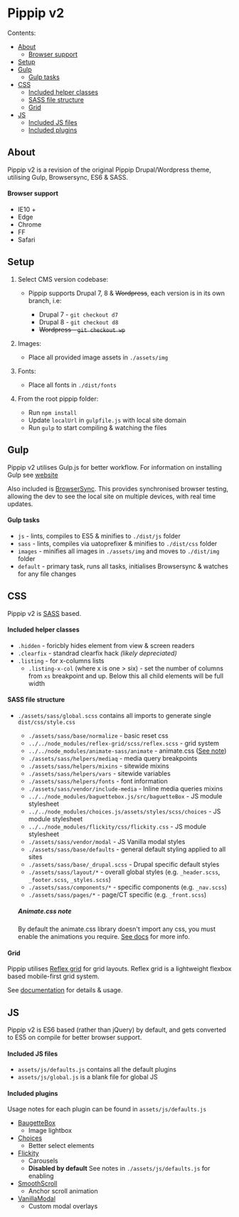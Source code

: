 # Pippip v2

Contents:

- [About](#About)
  - [Browser support](#browser-support)
- [Setup](#setup)
- [Gulp](#Gulp)
  - [Gulp tasks](#Gulp-tasks)
- [CSS](#css)
  - [Included helper classes](#included-helper-classes)
  - [SASS file structure](#sass-file-structure)
  - [Grid](#grid)
- [JS](#js)
  - [Included JS files](#included-js-files)
  - [Included plugins](#included-plugins)

## About

Pippip v2 is a revision of the original Pippip Drupal/Wordpress theme, utilising Gulp, Browsersync, ES6 & SASS.

#### Browser support

- IE10 +
- Edge
- Chrome
- FF
- Safari

## Setup

1. Select CMS version codebase:

   - Pippip supports Drupal 7, 8 & ~~Wordpress~~, each version is in its own branch, i.e:

     - Drupal 7 - `git checkout d7`
     - Drupal 8 - `git checkout d8`
     - ~~Wordpress - `git checkout wp`~~

1. Images:

   - Place all provided image assets in `./assets/img`

1. Fonts:

   - Place all fonts in `./dist/fonts`

1. From the root pippip folder:

   - Run `npm install`
   - Update `localUrl` in `gulpfile.js` with local site domain
   - Run `gulp` to start compiling & watching the files

## Gulp

Pippip v2 utilises Gulp.js for better workflow. For information on installing Gulp see [website](https://gulpjs.com/)

Also included is [BrowserSync](https://browsersync.io/). This provides synchronised browser testing, allowing the dev to see the local site on multiple devices, with real time updates.

#### Gulp tasks

- `js` - lints, compiles to ES5 & minifies to `./dist/js` folder
- `sass` - lints, compiles via uatoprefixer & minifies to `./dist/css` folder
- `images` - minifies all images in `./assets/img` and moves to `./dist/img` folder
- `default` - primary task, runs all tasks, initialises Browsersync & watches for any file changes

## CSS

Pippip v2 is [SASS](https://sass-lang.com) based.

#### Included helper classes

- `.hidden` - foricbly hides element from view & screen readers
- `.clearfix` - standrad clearfix hack _(likely depreciated)_
- `.listing` - for x-columns lists
  - `.listing-x-col` (where x is one > six) - set the number of columns from `xs` breakpoint and up. Below this all child elements will be full width

#### SASS file structure

- `./assets/sass/global.scss` contains all imports to generate single `dist/css/style.css`

  - `./assets/sass/base/normalize` - basic reset css
  - `../../node_modules/reflex-grid/scss/reflex.scss` - grid system
  - `../../node_modules/animate-sass/animate` - animate.css ([See note](#animate.css-note))
  - `./assets/sass/helpers/mediaq` - media query breakpoints
  - `./assets/sass/helpers/mixins` - sitewide mixins
  - `./assets/sass/helpers/vars` - sitewide variables
  - `./assets/sass/helpers/fonts` - font information
  - `./assets/sass/vendor/include-media` - Inline media queries mixins
  - `../../node_modules/baguettebox.js/src/baguetteBox` - JS module stylesheet
  - `../../node_modules/choices.js/assets/styles/scss/choices` - JS module stylesheet
  - `../../node_modules/flickity/css/flickity.css` - JS module stylesheet
  - `./assets/sass/vendor/modal` - JS Vanilla modal styles
  - `./assets/sass/base/defaults` - general default styling applied to all sites
  - `./assets/sass/base/_drupal.scss` - Drupal specific default styles
  - `./assets/sass/layout/*` - overall global styles (e.g. `_header.scss`, `_footer.scss`, `_styles.scss`)
  - `./assets/sass/components/*` - specific components (e.g. `_nav.scss`)
  - `./assets/sass/pages/*` - page/CT specific (e.g. `_front.scss`)

  ##### Animate.css note

  By default the animate.css library doesn't import any css, you must enable the animations you require. [See docs](https://github.com/tgdev/animate-sass#animation-module-loading) for more info.

#### Grid

Pippip utilises [Reflex grid](http://reflexgrid.com/docs/) for grid layouts. Reflex grid is a lightweight flexbox based mobile-first grid system.

See [documentation](http://reflexgrid.com/docs/) for details & usage.

## JS

Pippip v2 is ES6 based (rather than jQuery) by default, and gets converted to ES5 on compile for better browser support.

#### Included JS files

- `assets/js/defaults.js` contains all the default plugins
- `assets/js/global.js` is a blank file for global JS

#### Included plugins

Usage notes for each plugin can be found in `assets/js/defaults.js`

- [BaugetteBox](https://www.npmjs.com/package/baguettebox.js)
  - Image lightbox
- [Choices](https://www.npmjs.com/package/choices.js)
  - Better select elements
- [Flickity](https://www.npmjs.com/package/flickity)
  - Carousels
  - **Disabled by default** See notes in `./assets/js/defaults.js` for enabling
- [SmoothScroll](https://www.npmjs.com/package/smooth-scroll)
  - Anchor scroll animation
- [VanillaModal](https://www.npmjs.com/package/vanilla-modal)
  - Custom modal overlays
